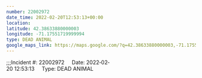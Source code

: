 ```yaml
---
number: 22002972
date_time: 2022-02-20T12:53:13+00:00
location: 
latitude: 42.38633880000003
longitude: -71.17551719999994
type: DEAD ANIMAL
google_maps_link: https://maps.google.com/?q=42.38633880000003,-71.17551719999994
---
```


;;;Incident #: 22002972     Date: 2022‐02‐20 12:53:13     Type: DEAD ANIMAL
